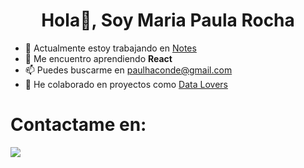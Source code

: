 <h1 align="center"> Hola👋, Soy Maria Paula Rocha</h1>


* 🔭 Actualmente estoy trabajando en [Notes](https://github.com/paulhaconde94/DEV001-notes)
* 🌱 Me encuentro aprendiendo **React**
* 📫 Puedes buscarme en paulhaconde@gmail.com
* 💞️ He colaborado en proyectos como [Data Lovers](https://github.com/paulhaconde94/DEV001-data-lovers)

# Contactame en:
<a href="https://www.linkedin.com/in/mar%C3%ADa-paula-rocha-b50917155/"><img src="casarural.jpg"></a>


<!---
paulhaconde94/paulhaconde94 is a ✨ special ✨ repository because its `README.md` (this file) appears on your GitHub profile.
You can click the Preview link to take a look at your changes.
--->
